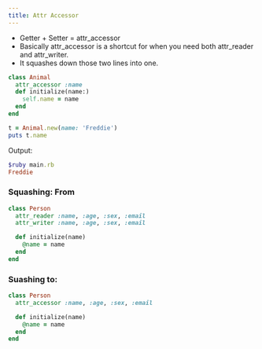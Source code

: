 ```yaml
---
title: Attr Accessor
---
```


- Getter + Setter = attr_accessor
- Basically attr_accessor is a shortcut for when you need both attr_reader and attr_writer.
- It squashes down those two lines into one.

```ruby
class Animal
  attr_accessor :name
  def initialize(name:)
    self.name = name
  end
end

t = Animal.new(name: 'Freddie')
puts t.name 
```

Output:

```ruby
$ruby main.rb
Freddie
```

### Squashing: From

```ruby
class Person
  attr_reader :name, :age, :sex, :email
  attr_writer :name, :age, :sex, :email

  def initialize(name)
    @name = name
  end
end
```

### Suashing to:
```ruby
class Person
  attr_accessor :name, :age, :sex, :email

  def initialize(name)
    @name = name
  end
end